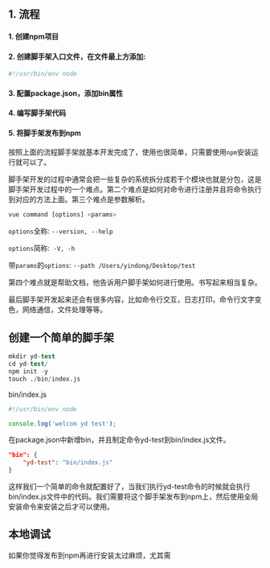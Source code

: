 

## 1. 流程

#### 1. 创建npm项目

#### 2. 创建脚手架入口文件，在文件最上方添加:

```js
#!/usr/bin/env node
```

#### 3. 配置package.json，添加bin属性

#### 4. 编写脚手架代码

#### 5. 将脚手架发布到npm

按照上面的流程脚手架就基本开发完成了，使用也很简单，只需要使用```npm```安装运行就可以了。

脚手架开发的过程中通常会把一些复杂的系统拆分成若干个模块也就是分包，这是脚手架开发过程中的一个难点。第二个难点是如何对命令进行注册并且将命令执行到对应的方法上面。第三个难点是参数解析。

```js
vue command [options] <params>
```

```options```全称: ```--version, --help```

```options```简称:``` -V, -h```

带```params```的```options```: ```--path /Users/yindong/Desktop/test```

第四个难点就是帮助文档，他告诉用户脚手架如何进行使用。书写起来相当复杂。

最后脚手架开发起来还会有很多内容，比如命令行交互，日志打印，命令行文字变色，网络通信，文件处理等等。

## 创建一个简单的脚手架

```s
mkdir yd-test
cd yd-test/
npm init -y
touch ./bin/index.js
```

bin/index.js

```js
#!/usr/bin/env node

console.log('welcom yd test');
```

在package.json中新增bin，并且制定命令yd-test到bin/index.js文件。

```json
"bin": {
    "yd-test": "bin/index.js"
}
```

这样我们一个简单的命令就配置好了，当我们执行yd-test命令的时候就会执行bin/index.js文件中的代码。我们需要将这个脚手架发布到npm上，然后使用全局安装命令来安装之后才可以使用。

## 本地调试

如果你觉得发布到npm再进行安装太过麻烦，尤其需